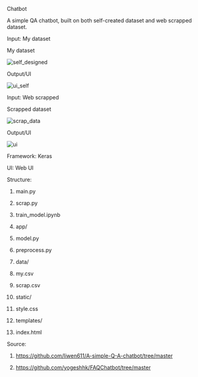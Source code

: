 Chatbot

A simple QA chatbot, built on both self-created dataset and web scrapped dataset.

Input: My dataset
                                                                                                                                                        
My dataset 

![self_designed](https://github.com/BiswarupGitHub/Tensorflow/assets/94214011/39c67e74-a9ba-4a85-a53c-de2e05276b5a)




Output/UI
    
![ui_self](https://github.com/BiswarupGitHub/Tensorflow/assets/94214011/f944d862-e105-4482-9796-58c691964b6f)

         

Input: Web scrapped
  
Scrapped dataset                
  
![scrap_data](https://github.com/BiswarupGitHub/Tensorflow/assets/94214011/735455d9-02d2-4adb-8b44-061752413645)

  
Output/UI
           
![ui](https://github.com/BiswarupGitHub/Tensorflow/assets/94214011/b5794f12-2d5f-452d-b974-dbae9914b6cd)



Framework: Keras

UI: Web UI

Structure:
1.	main.py

2.	scrap.py

3.	train_model.ipynb

4.	app/
5.	model.py
6.	preprocess.py

7.	data/
8.	my.csv
9.	scrap.csv

10.	static/
11.	style.css

12.	templates/
13.	index.html





Source:
1.	https://github.com/liwen611/A-simple-Q-A-chatbot/tree/master

2.	https://github.com/yogeshhk/FAQChatbot/tree/master

